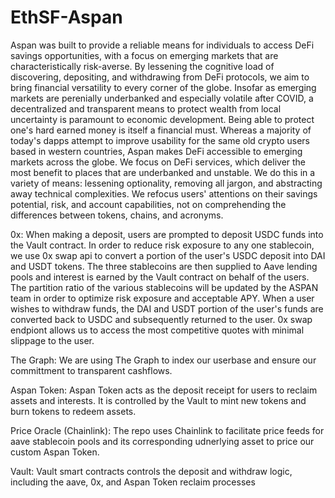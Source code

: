 # EthSF-Aspan
Aspan was built to provide a reliable means for individuals to access DeFi savings opportunities, with a focus on emerging markets that are characteristically risk-averse. By lessening the cognitive load of discovering, depositing, and withdrawing from DeFi protocols, we aim to bring financial versatility to every corner of the globe. Insofar as emerging markets are perenially underbanked and especially volatile after COVID, a decentralized and transparent means to protect wealth from local uncertainty is paramount to economic development. Being able to protect one's hard earned money is itself a financial must.
Whereas a majority of today's dapps attempt to improve usability for the same old crypto users based in western countries, Aspan makes DeFi accessible to emerging markets across the globe. We focus on DeFi services, which deliver the most benefit to places that are underbanked and unstable. We do this in a variety of means: lessening optionality, removing all jargon, and abstracting away technical complexities. We refocus users' attentions on their savings potential, risk, and account capabilities, not on comprehending the differences between tokens, chains, and acronyms.

0x:  When making a deposit, users are prompted to deposit USDC funds into the Vault contract.  In order to reduce risk exposure to any one stablecoin, we use 0x swap api to convert a portion of the user's USDC deposit into DAI and USDT tokens.  The three stablecoins are then supplied to Aave lending pools and interest is earned by the Vault contract on behalf of the users. The partition ratio of the various stablecoins will be updated by the ASPAN team in order to optimize risk exposure and acceptable APY.  When a user wishes to withdraw funds, the DAI and USDT portion of the user's funds are converted back to USDC and subsequently returned to the user.  0x swap endpiont allows us to access the most competitive quotes with minimal slippage to the user.

The Graph:  We are using The Graph to index our userbase and ensure our committment to transparent cashflows. 

Aspan Token: Aspan Token acts as the deposit receipt for users to reclaim assets and interests. It is controlled by the Vault to mint new tokens and burn tokens to redeem assets. 

Price Oracle (Chainlink): The repo uses Chainlink to facilitate price feeds for aave stablecoin pools and its corresponding udnerlying asset to price our custom Aspan Token.

Vault: Vault smart contracts controls the deposit and withdraw logic, including the aave, 0x, and Aspan Token reclaim processes
